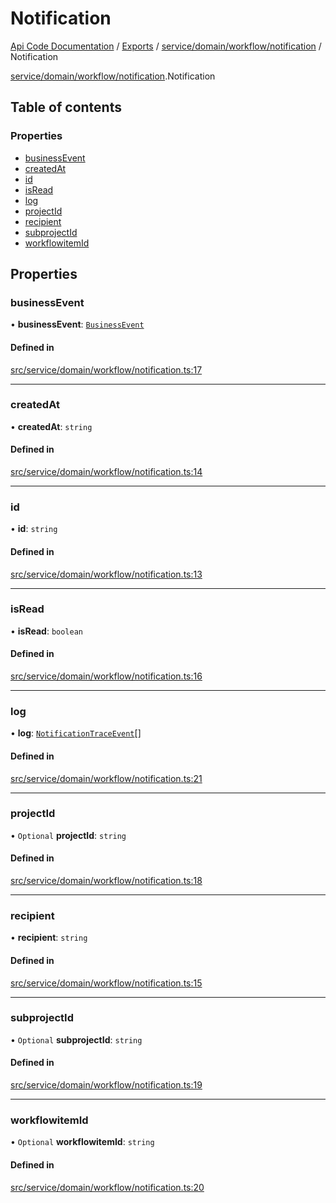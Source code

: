 # Notification
 
[Api Code Documentation](../README.md) / [Exports](../modules.md) / [service/domain/workflow/notification](../modules/service_domain_workflow_notification.md) / Notification

[service/domain/workflow/notification](../modules/service_domain_workflow_notification.md).Notification

## Table of contents

### Properties

- [businessEvent](service_domain_workflow_notification.Notification.md#businessevent)
- [createdAt](service_domain_workflow_notification.Notification.md#createdat)
- [id](service_domain_workflow_notification.Notification.md#id)
- [isRead](service_domain_workflow_notification.Notification.md#isread)
- [log](service_domain_workflow_notification.Notification.md#log)
- [projectId](service_domain_workflow_notification.Notification.md#projectid)
- [recipient](service_domain_workflow_notification.Notification.md#recipient)
- [subprojectId](service_domain_workflow_notification.Notification.md#subprojectid)
- [workflowitemId](service_domain_workflow_notification.Notification.md#workflowitemid)

## Properties

### businessEvent

• **businessEvent**: [`BusinessEvent`](../modules/service_domain_business_event.md#businessevent)

#### Defined in

[src/service/domain/workflow/notification.ts:17](https://github.com/openkfw/TruBudget/blob/a06c11b/api/src/service/domain/workflow/notification.ts#L17)

___

### createdAt

• **createdAt**: `string`

#### Defined in

[src/service/domain/workflow/notification.ts:14](https://github.com/openkfw/TruBudget/blob/a06c11b/api/src/service/domain/workflow/notification.ts#L14)

___

### id

• **id**: `string`

#### Defined in

[src/service/domain/workflow/notification.ts:13](https://github.com/openkfw/TruBudget/blob/a06c11b/api/src/service/domain/workflow/notification.ts#L13)

___

### isRead

• **isRead**: `boolean`

#### Defined in

[src/service/domain/workflow/notification.ts:16](https://github.com/openkfw/TruBudget/blob/a06c11b/api/src/service/domain/workflow/notification.ts#L16)

___

### log

• **log**: [`NotificationTraceEvent`](service_domain_workflow_notification_trace_event.NotificationTraceEvent.md)[]

#### Defined in

[src/service/domain/workflow/notification.ts:21](https://github.com/openkfw/TruBudget/blob/a06c11b/api/src/service/domain/workflow/notification.ts#L21)

___

### projectId

• `Optional` **projectId**: `string`

#### Defined in

[src/service/domain/workflow/notification.ts:18](https://github.com/openkfw/TruBudget/blob/a06c11b/api/src/service/domain/workflow/notification.ts#L18)

___

### recipient

• **recipient**: `string`

#### Defined in

[src/service/domain/workflow/notification.ts:15](https://github.com/openkfw/TruBudget/blob/a06c11b/api/src/service/domain/workflow/notification.ts#L15)

___

### subprojectId

• `Optional` **subprojectId**: `string`

#### Defined in

[src/service/domain/workflow/notification.ts:19](https://github.com/openkfw/TruBudget/blob/a06c11b/api/src/service/domain/workflow/notification.ts#L19)

___

### workflowitemId

• `Optional` **workflowitemId**: `string`

#### Defined in

[src/service/domain/workflow/notification.ts:20](https://github.com/openkfw/TruBudget/blob/a06c11b/api/src/service/domain/workflow/notification.ts#L20)

